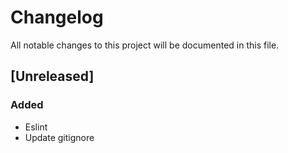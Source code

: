 # Changelog

All notable changes to this project will be documented in this file.

## [Unreleased]

### Added

- Eslint
- Update gitignore

